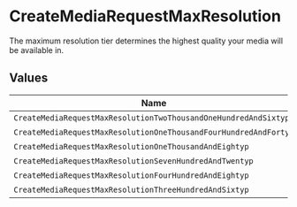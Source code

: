 # CreateMediaRequestMaxResolution

The maximum resolution tier determines the highest quality your media will be available in.



## Values

| Name                                                             | Value                                                            |
| ---------------------------------------------------------------- | ---------------------------------------------------------------- |
| `CreateMediaRequestMaxResolutionTwoThousandOneHundredAndSixtyp`  | 2160p                                                            |
| `CreateMediaRequestMaxResolutionOneThousandFourHundredAndFortyp` | 1440p                                                            |
| `CreateMediaRequestMaxResolutionOneThousandAndEightyp`           | 1080p                                                            |
| `CreateMediaRequestMaxResolutionSevenHundredAndTwentyp`          | 720p                                                             |
| `CreateMediaRequestMaxResolutionFourHundredAndEightyp`           | 480p                                                             |
| `CreateMediaRequestMaxResolutionThreeHundredAndSixtyp`           | 360p                                                             |